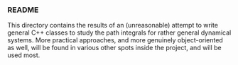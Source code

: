 ### README

This directory contains the results of an (unreasonable) attempt to write general C++ classes
to study the path integrals for rather general dynamical systems. More practical approaches, 
and more genuinely object-oriented as well, will be found in various other spots inside the 
project, and will be used most.
